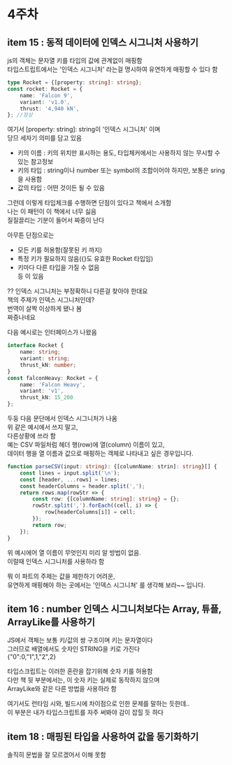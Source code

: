# 4주차

## item 15 : 동적 데이터에 인덱스 시그니처 사용하기

js의 객체는 문자열 키를 타입의 값에 관계없이 매핑함  
타입스트립트에서는 '인덱스 시그니처' 라는걸 명시하여 유연하게 매핑할 수 있다 함  
```ts
type Rocket = {[property: string]: string};
const rocket: Rocket = {
    name: 'Falcon 9',
    variant: 'v1.0',
    thrust: '4,940 kN',
}; //정상
```
여기서 [property: string]: string이 '인덱스 시그니처' 이며  
당므 세자기 의미를 담고 있음  
 - 키의 이름 : 키의 위치만 표시하는 용도, 타입체커에서는 사용하지 않는 무시할 수 있는 참고정보  
 - 키의 타입 : string이나 number 또는 symbol의 조합이어야 하지만, 보통은 sring을 사용함  
 - 값의 타입 : 어떤 것이든 될 수 있음  

그런데 이렇게 타입체크를 수행하면 단점이 있다고 책에서 소개함  
나는 이 패턴이 이 책에서 너무 싫음  
질질끌리는 기분이 들어서 짜증이 난다  

아무튼 단점으로는  
 - 모든 키를 허용함(잘못된 키 까지)  
 - 특정 키가 필요하지 않음({}도 유효한 Rocket 타입임)  
 - 키마다 다른 타입을 가질 수 없음  
등 이 있음  

?? 인덱스 시그니처는 부정확하니 다른걸 찾아야 한대요  
책의 주제가 인덱스 시그니처인데?  
번역이 살짝 이상하게 됐나 봄  
짜증나네요  

다음 예시로는 인터페이스가 나왔음  
```ts
interface Rocket {
    name: string;
    variant: string;
    thrust_kN: number;
}
const falconHeavy: Rocket = {
    name: 'Falcon Heavy',
    variant: 'v1',
    thrust_kN: 15_200
};
```  

두둥 다음 문단에서 인덱스 시그니처가 나옴  
위 같은 예시에서 쓰지 말고,  
다른상황에 쓰라 함  
예는 CSV 파일처럼 헤더 행(row)에 열(column) 이름이 있고,  
데이터 행을 열 이름과 값으로 매핑하는 객체로 나타내고 싶은 경우입니다.  
```ts
function parseCSV(input: string): {[columnName: strin]: string}[] {
    const lines = input.split('\n');
    const [header, ...rows] = lines;
    const headerColumns = header.split(',');
    return rows.map(rowStr => {
        const row: {[columnName: string]: string} = {};
        rowStr.split(',').forEach((cell, i) => {
            row[headerColumns[i]] = cell;
        });
        return row;
    });
}
```
위 예시에어 열 이름이 무엇인지 미리 알 방법이 없음.  
이럴때 인덱스 시그니처를 사용하라 함  

뭐 이 파트의 주제는 값을 제한하기 어려운,  
유연하게 매핑해야 하는 곳에서는 '인덱스 시그니쳐' 를 생각해 보라~~ 입니다.  

## item 16 : number 인덱스 시그니처보다는 Array, 튜플, ArrayLike를 사용하기

JS에서 객체는 보통 키/값의 쌍 구조이며 키는 문자열이다  
그러므로 배열에서도 숫자인 STRING을 키로 가진다  
{"0":0,"1",1,"2",2}  

타입스크립트는 이러한 혼란을 잡기위해 숫자 키를 허용함  
다만 책 뒷 부분에서는, 이 숫자 키는 실제로 동작하지 않으며  
ArrayLike와 같은 다른 방법을 사용하라 함  

여기서도 런타임 시와, 빌드시에 차이점으로 인한 문제를 말하는 듯한데..  
이 부분은 내가 타입스크립트를 자주 써봐야 감이 잡힐 듯 하다  

## item 18 : 매핑된 타입을 사용하여 값을 동기화하기

솔직히 문법을 잘 모르겠어서 이해 못함  




